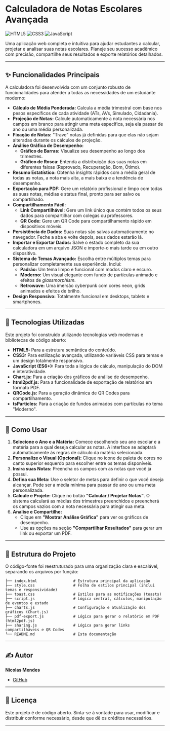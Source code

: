# Calculadora de Notas Escolares Avançada

![HTML5](https://img.shields.io/badge/HTML5-E34F26?style=for-the-badge&logo=html5&logoColor=white)
![CSS3](https://img.shields.io/badge/CSS3-1572B6?style=for-the-badge&logo=css3&logoColor=white)
![JavaScript](https://img.shields.io/badge/JavaScript-F7DF1E?style=for-the-badge&logo=javascript&logoColor=black)

Uma aplicação web completa e intuitiva para ajudar estudantes a calcular, projetar e analisar suas notas escolares. Planeje seu sucesso acadêmico com precisão, compartilhe seus resultados e exporte relatórios detalhados.

---

## ✨ Funcionalidades Principais

A calculadora foi desenvolvida com um conjunto robusto de funcionalidades para atender a todas as necessidades de um estudante moderno:

- **Cálculo de Média Ponderada:** Calcula a média trimestral com base nos pesos específicos de cada atividade (ATs, AVs, Simulado, Cidadania).
- **Projeção de Notas:** Calcule automaticamente a nota necessária nos campos em branco para atingir uma meta específica, seja ela passar de ano ou uma média personalizada.
- **Fixação de Notas:** "Trave" notas já definidas para que elas não sejam alteradas durante os cálculos de projeção.
- **Análise Gráfica de Desempenho:**
  - **Gráfico de Barras:** Visualize seu desempenho ao longo dos trimestres.
  - **Gráfico de Rosca:** Entenda a distribuição das suas notas em diferentes faixas (Reprovado, Recuperação, Bom, Ótimo).
- **Resumo Estatístico:** Obtenha insights rápidos com a média geral de todas as notas, a nota mais alta, a mais baixa e a tendência de desempenho.
- **Exportação para PDF:** Gere um relatório profissional e limpo com todas as suas notas, médias e status final, pronto para ser salvo ou compartilhado.
- **Compartilhamento Fácil:**
  - **Link Compartilhável:** Gere um link único que contém todos os seus dados para compartilhar com colegas ou professores.
  - **QR Code:** Gere um QR Code para compartilhamento rápido em dispositivos móveis.
- **Persistência de Dados:** Suas notas são salvas automaticamente no navegador. Feche a aba e volte depois, seus dados estarão lá.
- **Importar e Exportar Dados:** Salve o estado completo da sua calculadora em um arquivo JSON e importe-o mais tarde ou em outro dispositivo.
- **Sistema de Temas Avançado:** Escolha entre múltiplos temas para personalizar completamente sua experiência. Inclui:
  - **Padrão:** Um tema limpo e funcional com modos claro e escuro.
  - **Moderno:** Um visual elegante com fundo de partículas animado e efeitos de *glassmorphism*.
  - **Retrowave:** Uma imersão cyberpunk com cores neon, grids animados e efeitos de brilho.
- **Design Responsivo:** Totalmente funcional em desktops, tablets e smartphones.

---

## 🚀 Tecnologias Utilizadas

Este projeto foi construído utilizando tecnologias web modernas e bibliotecas de código aberto:

- **HTML5:** Para a estrutura semântica do conteúdo.
- **CSS3:** Para estilização avançada, utilizando variáveis CSS para temas e um design totalmente responsivo.
- **JavaScript (ES6+):** Para toda a lógica de cálculo, manipulação do DOM e interatividade.
- **Chart.js:** Para a criação dos gráficos de análise de desempenho.
- **html2pdf.js:** Para a funcionalidade de exportação de relatórios em formato PDF.
- **QRCode.js:** Para a geração dinâmica de QR Codes para compartilhamento.
- **tsParticles:** Para a criação de fundos animados com partículas no tema "Moderno".

---

## 📖 Como Usar

1.  **Selecione o Ano e a Matéria:** Comece escolhendo seu ano escolar e a matéria para a qual deseja calcular as notas. A interface se adaptará automaticamente às regras de cálculo da matéria selecionada.
2.  **Personalize o Visual (Opcional):** Clique no ícone de paleta de cores no canto superior esquerdo para escolher entre os temas disponíveis.
3.  **Insira suas Notas:** Preencha os campos com as notas que você já possui.
4.  **Defina sua Meta:** Use o seletor de metas para definir o que você deseja alcançar. Pode ser a média mínima para passar de ano ou uma meta personalizada.
5.  **Calcule e Projete:** Clique no botão **"Calcular / Projetar Notas"**. O sistema calculará as médias dos trimestres preenchidos e preencherá os campos vazios com a nota necessária para atingir sua meta.
6.  **Analise e Compartilhe:**
    - Clique em **"Mostrar Análise Gráfica"** para ver os gráficos de desempenho.
    - Use as opções na seção **"Compartilhar Resultados"** para gerar um link ou exportar um PDF.

---

## 📂 Estrutura do Projeto

O código-fonte foi reestruturado para uma organização clara e escalável, separando os arquivos por função:

```
├── index.html                # Estrutura principal da aplicação
├── style.css                 # Folha de estilos principal (inclui temas e responsividade)
├── toast.css                 # Estilos para as notificações (toasts)
├── script.js                 # Lógica central, cálculos, manipulação de eventos e estado
├── charts.js                 # Configuração e atualização dos gráficos (Chart.js)
├── pdf-export.js             # Lógica para gerar o relatório em PDF (html2pdf.js)
├── sharing.js                # Lógica para gerar links compartilháveis e QR Codes
└── README.md                 # Esta documentação
```

---

## ✍️ Autor

**Nicolas Mendes**

- [GitHub](https://github.com/SUPERNVX)
---

## 📄 Licença

Este projeto é de código aberto. Sinta-se à vontade para usar, modificar e distribuir conforme necessário, desde que dê os créditos necessários.

---
